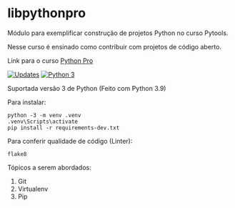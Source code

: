 # libpythonpro
Módulo para exemplificar construção de projetos Python no curso Pytools.

Nesse curso é ensinado como contribuir com projetos de código aberto.

Link para o curso [Python Pro](https://www.python.pro.br/)

[![Updates](https://pyup.io/repos/github/BusinessTest/libpythonpro/shield.svg)](https://pyup.io/repos/github/BusinessTest/libpythonpro/)
[![Python 3](https://pyup.io/repos/github/BusinessTest/libpythonpro/python-3-shield.svg)](https://pyup.io/repos/github/BusinessTest/libpythonpro/)

Suportada versão 3 de Python (Feito com Python 3.9)

Para instalar: 
```console
python -3 -m venv .venv
.venv\Scripts\activate
pip install -r requirements-dev.txt
```

Para conferir qualidade de código (Linter):
```console
flake8
```


Tópicos a serem abordados:
 1. Git
 2. Virtualenv
 3. Pip
